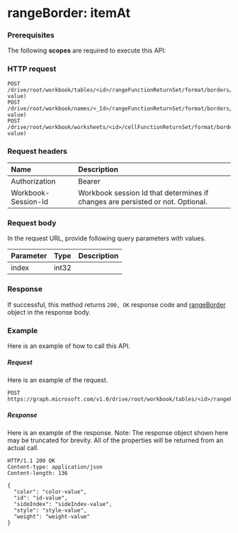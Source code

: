# rangeBorder: itemAt


### Prerequisites
The following **scopes** are required to execute this API: 
### HTTP request
<!-- { "blockType": "ignored" } -->
```http
POST /drive/root/workbook/tables/<id>/rangeFunctionReturnSet/format/borders/<id>/itemAt(index=index-value)
POST /drive/root/workbook/names/<_Id>/rangeFunctionReturnSet/format/borders/<id>/itemAt(index=index-value)
POST /drive/root/workbook/worksheets/<id>/cellFunctionReturnSet/format/borders/<id>/itemAt(index=index-value)

```
### Request headers
| Name       | Description|
|:---------------|:----------|
| Authorization  | Bearer <code>|
| Workbook-Session-Id  | Workbook session Id that determines if changes are persisted or not. Optional.|

### Request body
In the request URL, provide following query parameters with values.

| Parameter	   | Type	|Description|
|:---------------|:--------|:----------|
|index|int32||

### Response
If successful, this method returns `200, OK` response code and [rangeBorder](../resources/rangeborder.md) object in the response body.

### Example
Here is an example of how to call this API.
##### Request
Here is an example of the request.
<!-- {
  "blockType": "request",
  "name": "rangeborder_itemat"
}-->
```http
POST https://graph.microsoft.com/v1.0/drive/root/workbook/tables/<id>/rangeFunctionReturnSet/format/borders/<id>/itemAt
```

##### Response
Here is an example of the response. Note: The response object shown here may be truncated for brevity. All of the properties will be returned from an actual call.
<!-- {
  "blockType": "response",
  "truncated": true,
  "@odata.type": "microsoft.graph.rangeborder"
} -->
```http
HTTP/1.1 200 OK
Content-type: application/json
Content-length: 136

{
  "color": "color-value",
  "id": "id-value",
  "sideIndex": "sideIndex-value",
  "style": "style-value",
  "weight": "weight-value"
}
```

<!-- uuid: 8fcb5dbc-d5aa-4681-8e31-b001d5168d79
2015-10-25 14:57:30 UTC -->
<!-- {
  "type": "#page.annotation",
  "description": "rangeBorder: itemAt",
  "keywords": "",
  "section": "documentation",
  "tocPath": ""
}-->